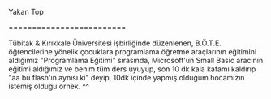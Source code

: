 Yakan Top

=========================


Tübitak & Kırıkkale Üniversitesi işbirliğinde düzenlenen, B.Ö.T.E. öğrencilerine yönelik çocuklara programlama öğretme araçlarının eğitimini aldığımız "Programlama Eğitimi" sırasında, Microsoft'un Small Basic aracının eğitimi aldığımız ve benim tüm ders uyuyup, son 10 dk kala kafamı kaldırıp "aa bu flash'ın aynısı ki" deyip, 10dk içinde yapmış olduğum hocamızın istemiş olduğu örnek. ^^
